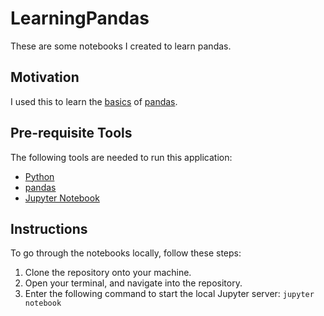 # LearningPandas
These are some notebooks I created to learn pandas.


## Motivation
I used this to learn the [basics](https://www.youtube.com/playlist?list=PL-osiE80TeTsWmV9i9c58mdDCSskIFdDS) of [pandas](https://pandas.pydata.org/docs/).

## Pre-requisite Tools
The following tools are needed to run this application:
- [Python](https://www.python.org/downloads/)
- [pandas](https://pandas.pydata.org/docs/getting_started/install.html)
- [Jupyter Notebook](https://jupyter.org/install#jupyter-notebook)


## Instructions
To go through the notebooks locally, follow these steps:

1. Clone the repository onto your machine.
2. Open your terminal, and navigate into the repository.
3. Enter the following command to start the local Jupyter server: `jupyter notebook`
